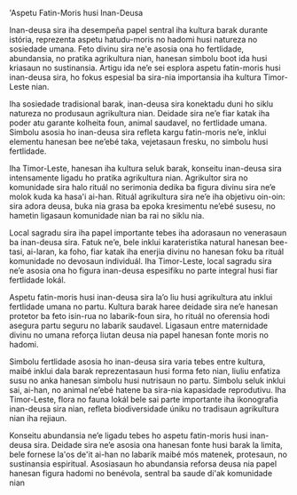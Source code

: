 'Aspetu Fatin-Moris husi Inan-Deusa

Inan-deusa sira iha desempeña papel sentral iha kultura barak durante istória, reprezenta aspetu hatudu-moris no hadomi husi natureza no sosiedade umana. Feto divinu sira ne'e asosia ona ho fertlidade, abundansia, no pratika agrikultura nian, hanesan simbolu boot ida husi kriasaun no sustinansia. Artigu ida ne’e sei esplora aspetu fatin-moris husi inan-deusa sira, ho fokus espesial ba sira-nia importansia iha kultura Timor-Leste nian.

Iha sosiedade tradisional barak, inan-deusa sira konektadu duni ho siklu natureza no produsaun agrikultura nian. Deidade sira ne’e fiar katak iha poder atu garante kolheita foun, animal saudavel, no fertlidade umana. Simbolu asosia ho inan-deusa sira refleta kargu fatin-moris ne’e, inklui elementu hanesan bee ne’ebé taka, vejetasaun fresku, no simbolu husi fertlidade.

Iha Timor-Leste, hanesan iha kultura seluk barak, konseitu inan-deusa sira intensamente ligadu ho pratika agrikultura nian. Agrikultor sira no komunidade sira halo rituál no serimonia dedika ba figura divinu sira ne’e molok kuda ka hasa'i ai-han. Rituál agrikultura sira ne’e iha objetivu oin-oin: sira adora deusa, buka nia grasa ba epoka kresimentu ne’ebé susesu, no hametin ligasaun komunidade nian ba rai no siklu nia.

Local sagradu sira iha papel importante tebes iha adorasaun no venerasaun ba inan-deusa sira. Fatuk ne’e, bele inklui karateristika natural hanesan bee-tasi, ai-laran, ka foho, fiar katak iha enerjia divinu no hanesan foku ba rituál komunidade no devosaun individuál. Iha Timor-Leste, local sagradu sira ne’e asosia ona ho figura inan-deusa espesifiku no parte integral husi fiar fertlidade lokál.

Aspetu fatin-moris husi inan-deusa sira la’o liu husi agrikultura atu inklui fertlidade umana no partu. Kultura barak haree deidade sira ne’e hanesan protetor ba feto isin-rua no labarik-foun sira, ho rituál no oferensia hodi asegura partu seguru no labarik saudavel. Ligasaun entre maternidade divinu no umana reforça liutan deusa nia papel hanesan fonte moris no hadomi.

Simbolu fertlidade asosia ho inan-deusa sira varia tebes entre kultura, maibé inklui dala barak reprezentasaun husi forma feto nian, liuliu enfatiza susu no anka hanesan simbolu husi nutrisaun no partu. Simbolu seluk inklui sai, ai-han, no animal ne’ebé hatene ba sira-nia kapasidade reprodutivu. Iha Timor-Leste, flora no fauna lokál bele sai parte importante iha ikonografia inan-deusa sira nian, refleta biodiversidade úniku no tradisaun agrikultura nian iha rejiaun.

Konseitu abundansia ne’e ligadu tebes ho aspetu fatin-moris husi inan-deusa sira. Deidade sira ne’e asosia ona hanesan fonte husi barak la limita, bele fornese la'os de'it ai-han no labarik maibé mós matenek, protesaun, no sustinansia espiritual. Asosiasaun ho abundansia reforsa deusa nia papel hanesan figura hadomi no benévola, sentral ba saude di'ak komunidade nian